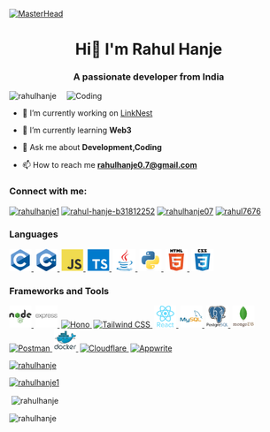 [![MasterHead](https://user-images.githubusercontent.com/74038190/213910845-af37a709-8995-40d6-be59-724526e3c3d7.gif)](https://user-images.githubusercontent.com/74038190/213910845-af37a709-8995-40d6-be59-724526e3c3d7.gif)
<h1 align="center">Hi👋 I'm Rahul Hanje</h1>
<h3 align="center">A passionate developer from India</h3>
<img align="right" alt="Coding" width="400" src="https://camo.githubusercontent.com/2366b34bb903c09617990fb5fff4622f3e941349e846ddb7e73df872a9d21233/68747470733a2f2f63646e2e6472696262626c652e636f6d2f75736572732f3733303730332f73637265656e73686f74732f363538313234332f6176656e746f2e676966"/>
<p align="left"> <img src="https://komarev.com/ghpvc/?username=rahulhanje&label=Profile%20views&color=0e75b6&style=flat" alt="rahulhanje" /> </p>



- 🔭 I’m currently working on [LinkNest](https://github.com/Rahulhanje/LinkNest.git)

- 🌱 I’m currently learning **Web3**

- 💬 Ask me about **Development,Coding**

- 📫 How to reach me **rahulhanje0.7@gmail.com**

<h3 align="left">Connect with me:</h3>
<p align="left">
<a href="https://twitter.com/rahulhanje1" target="blank"><img align="center" src="https://img.freepik.com/free-vector/new-2023-twitter-logo-x-icon-design_1017-45418.jpg?w=740&t=st=1726590988~exp=1726591588~hmac=05917c81aad1f3bf834d19114f24881e8338a2f3595ad7686dd9710d742b4aae" alt="rahulhanje1" height="30" width="40" /></a>
<a href="https://linkedin.com/in/rahul-hanje-b31812252" target="blank"><img align="center" src="https://raw.githubusercontent.com/rahuldkjain/github-profile-readme-generator/master/src/images/icons/Social/linked-in-alt.svg" alt="rahul-hanje-b31812252" height="30" width="40" /></a>
<a href="https://instagram.com/rahulhanje07" target="blank"><img align="center" src="https://raw.githubusercontent.com/rahuldkjain/github-profile-readme-generator/master/src/images/icons/Social/instagram.svg" alt="rahulhanje07" height="30" width="40" /></a>
<a href="https://www.leetcode.com/rahul7676" target="blank"><img align="center" src="https://raw.githubusercontent.com/rahuldkjain/github-profile-readme-generator/master/src/images/icons/Social/leet-code.svg" alt="rahul7676" height="30" width="40" /></a>
</p>

<h3>Languages</h3>
<p align="left">
  <a href="https://www.cprogramming.com/" target="_blank" rel="noreferrer" style="margin-right: 3px;">
    <img src="https://raw.githubusercontent.com/devicons/devicon/master/icons/c/c-original.svg" alt="C" width="40" height="40"/>
  </a>
  <a href="https://www.w3schools.com/cpp/" target="_blank" rel="noreferrer" style="margin-right: 3px;">
    <img src="https://raw.githubusercontent.com/devicons/devicon/master/icons/cplusplus/cplusplus-original.svg" alt="C++" width="40" height="40"/>
  </a>
  <a href="https://developer.mozilla.org/en-US/docs/Web/JavaScript" target="_blank" rel="noreferrer" style="margin-right: 3px;">
    <img src="https://raw.githubusercontent.com/devicons/devicon/master/icons/javascript/javascript-original.svg" alt="JavaScript" width="40" height="40"/>
  </a>
  <a href="https://www.typescriptlang.org/" target="_blank" rel="noreferrer" style="margin-right: 3px;">
    <img src="https://raw.githubusercontent.com/devicons/devicon/master/icons/typescript/typescript-original.svg" alt="TypeScript" width="40" height="40"/>
  </a>
  <a href="https://www.java.com" target="_blank" rel="noreferrer" style="margin-right: 3px;">
    <img src="https://raw.githubusercontent.com/devicons/devicon/master/icons/java/java-original.svg" alt="Java" width="40" height="40"/>
  </a>
  <a href="https://www.python.org" target="_blank" rel="noreferrer" style="margin-right: 3px;">
    <img src="https://raw.githubusercontent.com/devicons/devicon/master/icons/python/python-original.svg" alt="Python" width="40" height="40"/>
  </a>
  <a href="https://www.w3.org/html/" target="_blank" rel="noreferrer" style="margin-right: 3px;">
    <img src="https://raw.githubusercontent.com/devicons/devicon/master/icons/html5/html5-original-wordmark.svg" alt="HTML" width="40" height="40"/>
  </a>
  <a href="https://www.w3schools.com/css/" target="_blank" rel="noreferrer">
    <img src="https://raw.githubusercontent.com/devicons/devicon/master/icons/css3/css3-original-wordmark.svg" alt="CSS" width="40" height="40"/>
  </a>
</p>

<h3>Frameworks and Tools</h3>
<p align="left">
  <a href="https://nodejs.org" target="_blank" rel="noreferrer" style="margin-right: 3px;">
    <img src="https://raw.githubusercontent.com/devicons/devicon/master/icons/nodejs/nodejs-original-wordmark.svg" alt="Node.js" width="40" height="40"/>
  </a>
  <a href="https://expressjs.com" target="_blank" rel="noreferrer" style="margin-right: 3px;">
    <img src="https://raw.githubusercontent.com/devicons/devicon/master/icons/express/express-original-wordmark.svg" alt="Express.js" width="40" height="40"/>
  </a>
  <a href="https://hono.dev/" target="_blank" rel="noreferrer" style="margin-right: 3px;">
    <img src="https://seeklogo.com/images/H/hono-logo-85A5D1206D-seeklogo.com.png" alt="Hono" width="40" height="40"/>
  </a>
  <a href="https://tailwindcss.com/" target="_blank" rel="noreferrer" style="margin-right: 3px;">
    <img src="https://www.vectorlogo.zone/logos/tailwindcss/tailwindcss-icon.svg" alt="Tailwind CSS" width="40" height="40"/>
  </a>
  <a href="https://reactjs.org/" target="_blank" rel="noreferrer" style="margin-right: 3px;">
    <img src="https://raw.githubusercontent.com/devicons/devicon/master/icons/react/react-original-wordmark.svg" alt="React" width="40" height="40"/>
  </a>
  <a href="https://www.mysql.com/" target="_blank" rel="noreferrer" style="margin-right: 3px;">
    <img src="https://raw.githubusercontent.com/devicons/devicon/master/icons/mysql/mysql-original-wordmark.svg" alt="MySQL" width="40" height="40"/>
  </a>
  <a href="https://www.postgresql.org" target="_blank" rel="noreferrer" style="margin-right: 3px;">
    <img src="https://raw.githubusercontent.com/devicons/devicon/master/icons/postgresql/postgresql-original-wordmark.svg" alt="PostgreSQL" width="40" height="40"/>
  </a>
  <a href="https://www.mongodb.com/" target="_blank" rel="noreferrer" style="margin-right: 3px;">
    <img src="https://raw.githubusercontent.com/devicons/devicon/master/icons/mongodb/mongodb-original-wordmark.svg" alt="MongoDB" width="40" height="40"/>
  </a>
  <a href="https://postman.com" target="_blank" rel="noreferrer" style="margin-right: 3px;">
    <img src="https://www.vectorlogo.zone/logos/getpostman/getpostman-icon.svg" alt="Postman" width="40" height="40"/>
  </a>
  <a href="https://www.docker.com/" target="_blank" rel="noreferrer" style="margin-right: 3px;">
    <img src="https://raw.githubusercontent.com/devicons/devicon/master/icons/docker/docker-original-wordmark.svg" alt="Docker" width="40" height="40"/>
  </a>
  <a href="https://www.cloudflare.com/" target="_blank" rel="noreferrer" style="margin-right: 3px;">
    <img src="https://upload.wikimedia.org/wikipedia/commons/4/4b/Cloudflare_Logo.svg" alt="Cloudflare" width="40" height="40"/>
  </a>
  <a href="https://appwrite.io" target="_blank" rel="noreferrer">
    <img src="https://www.vectorlogo.zone/logos/appwriteio/appwriteio-icon.svg" alt="Appwrite" width="40" height="40"/>
  </a>
</p>

<p align="left"> <a href="https://github.com/ryo-ma/github-profile-trophy"><img src="https://github-profile-trophy.vercel.app/?username=rahulhanje" alt="rahulhanje" /></a> </p>

<p align="left"> <a href="https://twitter.com/rahulhanje1" target="blank"><img src="https://img.shields.io/twitter/follow/rahulhanje1?logo=twitter&style=for-the-badge" alt="rahulhanje1" /></a> </p>

<p>&nbsp;<img align="center" src="https://github-readme-stats.vercel.app/api?username=rahulhanje&show_icons=true&locale=en" alt="rahulhanje" /></p>

<p><img align="center" src="https://github-readme-streak-stats.herokuapp.com/?user=rahulhanje&" alt="rahulhanje" /></p>
